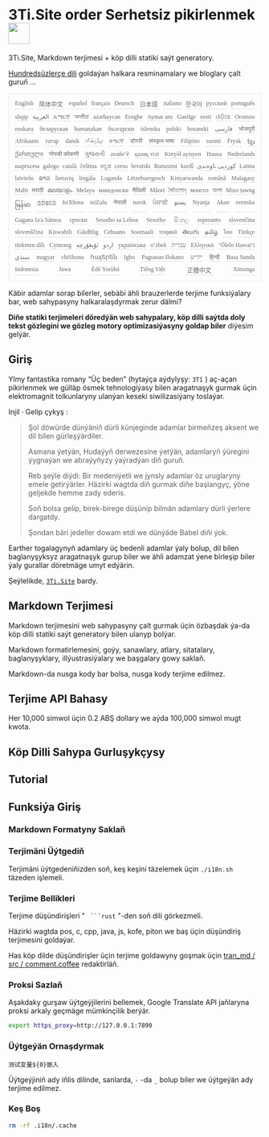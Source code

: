 <h1 style="justify-content:space-between">3Ti.Site order Serhetsiz pikirlenmek<img src="//i-01.eu.org/3Ti/logo.svg" style="user-select:none;margin-top:-1px;width:42px"></h1>

3Ti.Site, Markdown terjimesi + köp dilli statiki saýt generatory.

[Hundredsüzlerçe dili](https://github.com/i18n-site/node/blob/main/lang/src/index.js) goldaýan halkara resminamalary we bloglary çalt guruň ...

<pre class="langli" style="display:flex;flex-wrap:wrap;background:transparent;border:1px solid #eee;font-size:12px;box-shadow:0 0 3px inset #eee;padding:12px 5px 4px 12px;justify-content:space-between;"><style>pre.langli i{font-weight:300;font-family:s;margin-right:7px;margin-bottom:8px;font-style:normal;color:#666;border-bottom:1px dashed #ccc;}</style><i>English</i><i> 简体中文 </i><i>español</i><i>français</i><i>Deutsch</i><i> 日本語 </i><i>italiano</i><i>한국어</i><i>русский</i><i>português</i><i>shqip</i><i>‫العربية‬</i><i>አማርኛ</i><i>অসমীয়া</i><i>azərbaycan</i><i>Eʋegbe</i><i>Aymar aru</i><i>Gaeilge</i><i>eesti</i><i>ଓଡ଼ିଆ</i><i>Oromoo</i><i>euskara</i><i>беларуская</i><i>bamanakan</i><i>български</i><i>íslenska</i><i>polski</i><i>bosanski</i><i>‫فارسی‬</i><i>भोजपुरी</i><i>Afrikaans</i><i>татар</i><i>dansk</i><i>‫ދިވެހިބަސް‬</i><i>ትግርኛ</i><i>डोगरी</i><i>संस्कृत भाषा</i><i>Filipino</i><i>suomi</i><i>Frysk</i><i>ខ្មែរ</i><i>ქართული</i><i>गोंयची कोंकणी</i><i>ગુજરાતી</i><i>avañe’ẽ</i><i>қазақ тілі</i><i>Kreyòl ayisyen</i><i>Hausa</i><i>Nederlands</i><i>кыргызча</i><i>galego</i><i>català</i><i>čeština</i><i>ಕನ್ನಡ</i><i>corsu</i><i>hrvatski</i><i>Runasimi</i><i>kurdî</i><i>‫کوردیی ناوەندی‬</i><i>Latina</i><i>latviešu</i><i>ລາວ</i><i>lietuvių</i><i>lingála</i><i>Luganda</i><i>Lëtzebuergesch</i><i>Kinyarwanda</i><i>română</i><i>Malagasy</i><i>Malti</i><i>मराठी</i><i>മലയാളം</i><i>Melayu</i><i>македонски</i><i>मैथिली</i><i>Māori</i><i>মৈতৈলোন্</i><i>монгол</i><i>বাংলা</i><i>Mizo ṭawng</i><i>မြန်မာ</i><i>𞄀𞄄𞄰𞄩𞄍𞄜𞄰</i><i>IsiXhosa</i><i>isiZulu</i><i>नेपाली</i><i>norsk</i><i>ਪੰਜਾਬੀ</i><i>‫پښتو‬</i><i>Nyanja</i><i>Akan</i><i>svenska</i><i>Gagana fa'a Sāmoa</i><i>српски</i><i>Sesotho sa Leboa</i><i>Sesotho</i><i>සිංහල</i><i>esperanto</i><i>slovenčina</i><i>slovenščina</i><i>Kiswahili</i><i>Gàidhlig</i><i>Cebuano</i><i>Soomaali</i><i>тоҷикӣ</i><i>తెలుగు</i><i>தமிழ்</i><i>ไทย</i><i>Türkçe</i><i>türkmen dili</i><i>Cymraeg</i><i>‫ئۇيغۇرچە‬</i><i>‫اردو‬</i><i>українська</i><i>o‘zbek</i><i>‫עברית‬</i><i>Ελληνικά</i><i>ʻŌlelo Hawaiʻi</i><i>‫سنڌي‬</i><i>magyar</i><i>chiShona</i><i>հայերեն</i><i>Igbo</i><i>Pagsasao Ilokano</i><i>‫ייִדיש‬</i><i>हिन्दी</i><i>Basa Sunda</i><i>Indonesia</i><i>Jawa</i><i>Èdè Yorùbá</i><i>Tiếng Việt</i><i> 正體中文 </i><i>Xitsonga</i></pre>

Käbir adamlar sorap bilerler, sebäbi ähli brauzerlerde terjime funksiýalary bar, web sahypasyny halkaralaşdyrmak zerur dälmi?

**Diňe statiki terjimeleri döredýän web sahypalary, köp dilli saýtda doly tekst gözlegini we gözleg motory optimizasiýasyny goldap biler** diýesim gelýär.

## Giriş

Ylmy fantastika romany “Üç beden” (hytaýça aýdylyşy: `3Tǐ` ) aç-açan pikirlenmek we gülläp ösmek tehnologiýasy bilen aragatnaşyk gurmak üçin elektromagnit tolkunlaryny ulanýan keseki siwilizasiýany toslaýar.

Injil · Gelip çykyş :

> Şol döwürde dünýäniň dürli künjeginde adamlar birmeňzeş aksent we dil bilen gürleşýärdiler.
>
> Asmana ýetýän, Hudaýyň derwezesine ýetýän, adamlaryň ýüregini ýygnaýan we abraýyňyzy ýaýradýan diň guruň.
>
> Reb şeýle diýdi: Bir medeniýetli we jynsly adamlar öz uruglaryny emele getirýärler. Häzirki wagtda diň gurmak diňe başlangyç, ýöne geljekde hemme zady ederis.
>
> Soň bolsa gelip, birek-birege düşünip bilmän adamlary dürli ýerlere dargatdy.
>
> Şondan bäri jedeller dowam etdi we dünýäde Babel diňi ýok.

Earther togalagynyň adamlary üç bedenli adamlar ýaly bolup, dil bilen baglanyşyksyz aragatnaşyk gurup biler we ähli adamzat ýene birleşip biler ýaly gurallar döretmäge umyt edýärin.

Şeýlelikde, [`3Ti.Site`](//3Ti.Site) bardy.

## Markdown Terjimesi

Markdown terjimesini web sahypasyny çalt gurmak üçin özbaşdak ýa-da köp dilli statiki saýt generatory bilen ulanyp bolýar.

Markdown formatirlemesini, goýy, sanawlary, atlary, sitatalary, baglanyşyklary, illýustrasiýalary we başgalary gowy saklaň.

Markdown-da nusga kody bar bolsa, nusga kody terjime edilmez.

## Terjime API Bahasy

Her 10,000 simwol üçin 0.2 ABŞ dollary we aýda 100,000 simwol mugt kwota.

## Köp Dilli Sahypa Gurluşykçysy

## Tutorial

## Funksiýa Giriş

### Markdown Formatyny Saklaň

### Terjimäni Üýtgediň

Terjimäni üýtgedeniňizden soň, keş keşini täzelemek üçin `./i18n.sh` täzeden işlemeli.

### Terjime Bellikleri

Terjime düşündirişleri &quot; ` ```rust` &quot;-den soň dili görkezmeli.

Häzirki wagtda pos, c, cpp, java, js, kofe, piton we baş üçin düşündiriş terjimesini goldaýar.

Has köp dilde düşündirişler üçin terjime goldawyny goşmak üçin [tran_md / src / comment.coffee](https://github.com/i18n-site/node/blob/main/tran_md/src/comment.coffee) redaktirläň.

### Proksi Sazlaň

Aşakdaky gurşaw üýtgeýjilerini bellemek, Google Translate API jaňlaryna proksi arkaly geçmäge mümkinçilik berýär.

```bash
export https_proxy=http://127.0.0.1:7890
```

### Üýtgeýän Ornaşdyrmak

```
测试变量${0}嵌入
```

Üýtgeýjiniň ady iňlis dilinde, sanlarda, `-` -da `_` bolup biler we üýtgeýän ady terjime edilmez.

### Keş Boş

```bash
rm -rf .i18n/.cache
```

